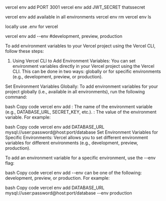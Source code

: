 

vercel env add PORT 3001
vercel env add JWT_SECRET thatssecret


vercel env add <name> <value>  available in all environments
vercel env rm <name>
vercel env ls

locally use .env for vercel

vercel env add <name> <value> --env <environment> #development, preview, production




To add environment variables to your Vercel project using the Vercel CLI, follow these steps:

1. Using Vercel CLI to Add Environment Variables:
You can set environment variables directly in your Vercel project using the Vercel CLI. This can be done in two ways: globally or for specific environments (e.g., development, preview, or production).

Set Environment Variables Globally:
To add environment variables for your project globally (i.e., available in all environments), run the following command:

bash
Copy code
vercel env add <name> <value>
<name>: The name of the environment variable (e.g., DATABASE_URL, SECRET_KEY, etc.).
<value>: The value of the environment variable.
For example:

bash
Copy code
vercel env add DATABASE_URL mysql://user:password@host:port/database
Set Environment Variables for Specific Environments:
Vercel allows you to set different environment variables for different environments (e.g., development, preview, production).

To add an environment variable for a specific environment, use the --env flag:

bash
Copy code
vercel env add <name> <value> --env <environment>
<environment> can be one of the following: development, preview, or production.
For example:

bash
Copy code
vercel env add DATABASE_URL mysql://user:password@host:port/database --env production